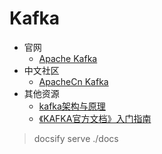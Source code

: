 # Kafka

- 官网
  - [Apache Kafka](https://kafka.apache.org/)
- 中文社区
  - [ApacheCn Kafka](http://kafka.apachecn.org/)
- 其他资源
  - [kafka架构与原理](http://www.raincent.com/content-85-10956-1.html)
  - [《KAFKA官方文档》入门指南](http://ifeve.com/kafka-1/)


> docsify serve ./docs


